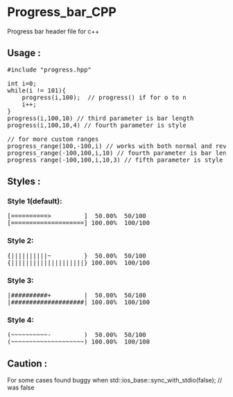 # Progress_bar_CPP
Progress bar header file for c++

## Usage :
<pre>
#include "progress.hpp"

int i=0;
while(i != 101){
    progress(i,100);  // progress() if for o to n
    i++;
}
progress(i,100,10) // third parameter is bar length
progress(i,100,10,4) // fourth parameter is style

// for more custom ranges
progress_range(100,-100,i) // works with both normal and reverse iteration for( i : 100 to -100)
progress_range(-100,100,i,10) // fourth parameter is bar length
progress_range(-100,100,i,10,3) // fifth parameter is style
</pre>
## Styles :
### Style 1(default):
<pre>[==========>         ]  50.00%  50/100
[====================] 100.00%  100/100</pre>

### Style 2:
<pre>{||||||||||~         }  50.00%  50/100
{||||||||||||||||||||} 100.00%  100/100</pre>

### Style 3:
<pre>|##########+         |  50.00%  50/100
|####################| 100.00%  100/100</pre>

### Style 4:
<pre>(~~~~~~~~~~-         )  50.00%  50/100
(~~~~~~~~~~~~~~~~~~~~) 100.00%  100/100</pre>

## Caution :
For some cases found buggy when std::ios_base::sync_with_stdio(false); // was false
